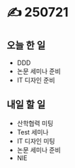 # ✍️ 250721

## 오늘 한 일

* DDD
* 논문 세미나 준비
* IT 디자인 준비



## 내일 할 일

* 산학협력 미팅
* Test 세미나
* IT 디자인 미팅
* 논문 세미나 준비
* NIE

